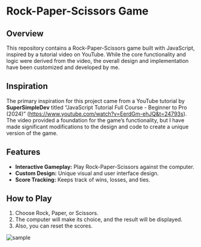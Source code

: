 # Rock-Paper-Scissors Game

## Overview

This repository contains a Rock-Paper-Scissors game built with JavaScript, inspired by a tutorial video on YouTube. While the core functionality and logic were derived from the video, the overall design and implementation have been customized and developed by me.

## Inspiration

The primary inspiration for this project came from a YouTube tutorial by <b>SuperSimpleDev</b> titled “JavaScript Tutorial Full Course - Beginner to Pro (2024)” (https://www.youtube.com/watch?v=EerdGm-ehJQ&t=24793s). The video provided a foundation for the game’s functionality, but I have made significant modifications to the design and code to create a unique version of the game.

## Features

- **Interactive Gameplay:** Play Rock-Paper-Scissors against the computer.
- **Custom Design:** Unique visual and user interface design.
- **Score Tracking:** Keeps track of wins, losses, and ties.

## How to Play

1. Choose Rock, Paper, or Scissors.
2. The computer will make its choice, and the result will be displayed.
3. Also, you can reset the scores.

![sample](https://github.com/user-attachments/assets/6ac99bc4-fffc-46d3-97f9-4a29ac31f431)
